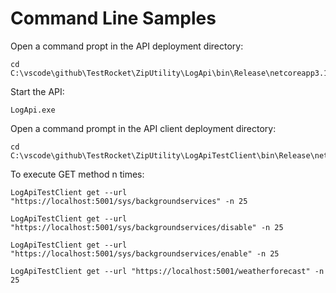 ﻿# Command Line Samples

Open a command propt in the API deployment directory:

```shell
cd C:\vscode\github\TestRocket\ZipUtility\LogApi\bin\Release\netcoreapp3.1
```

Start the API:

```shell
LogApi.exe
```

Open a command prompt in the API client deployment directory:

```shell
cd C:\vscode\github\TestRocket\ZipUtility\LogApiTestClient\bin\Release\netcoreapp3.1
```

To execute GET method n times:

```shell
LogApiTestClient get --url "https://localhost:5001/sys/backgroundservices" -n 25
```

```shell
LogApiTestClient get --url "https://localhost:5001/sys/backgroundservices/disable" -n 25
```

```shell
LogApiTestClient get --url "https://localhost:5001/sys/backgroundservices/enable" -n 25
```


```shell
LogApiTestClient get --url "https://localhost:5001/weatherforecast" -n 25
```